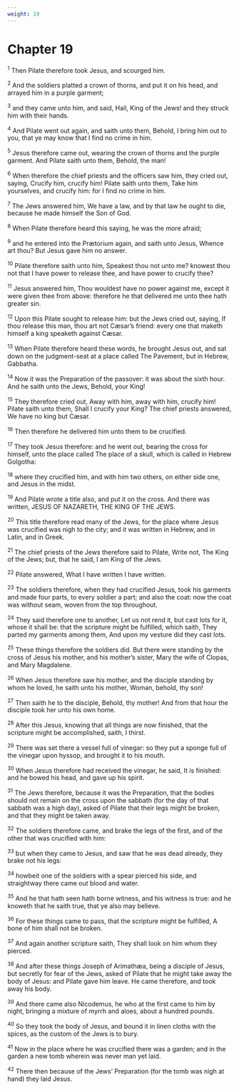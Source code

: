 ```yaml
---
weight: 19
---
```


# Chapter 19

<sup>1</sup> Then Pilate therefore took Jesus, and scourged him. 

<sup>2</sup> And the soldiers platted a crown of thorns, and put it on his head, and arrayed him in a purple garment; 

<sup>3</sup> and they came unto him, and said, Hail, King of the Jews! and they struck him with their hands. 

<sup>4</sup> And Pilate went out again, and saith unto them, Behold, I bring him out to you, that ye may know that I find no crime in him. 

<sup>5</sup> Jesus therefore came out, wearing the crown of thorns and the purple garment. And Pilate saith unto them, Behold, the man! 

<sup>6</sup> When therefore the chief priests and the officers saw him, they cried out, saying, Crucify him, crucify him! Pilate saith unto them, Take him yourselves, and crucify him: for I find no crime in him. 

<sup>7</sup> The Jews answered him, We have a law, and by that law he ought to die, because he made himself the Son of God. 

<sup>8</sup> When Pilate therefore heard this saying, he was the more afraid; 

<sup>9</sup> and he entered into the Prætorium again, and saith unto Jesus, Whence art thou? But Jesus gave him no answer. 

<sup>10</sup> Pilate therefore saith unto him, Speakest thou not unto me? knowest thou not that I have power to release thee, and have power to crucify thee? 

<sup>11</sup> Jesus answered him, Thou wouldest have no power against me, except it were given thee from above: therefore he that delivered me unto thee hath greater sin. 

<sup>12</sup> Upon this Pilate sought to release him: but the Jews cried out, saying, If thou release this man, thou art not Cæsar’s friend: every one that maketh himself a king speaketh against Cæsar. 

<sup>13</sup> When Pilate therefore heard these words, he brought Jesus out, and sat down on the judgment-seat at a place called The Pavement, but in Hebrew, Gabbatha. 

<sup>14</sup> Now it was the Preparation of the passover: it was about the sixth hour. And he saith unto the Jews, Behold, your King! 

<sup>15</sup> They therefore cried out, Away with him, away with him, crucify him! Pilate saith unto them, Shall I crucify your King? The chief priests answered, We have no king but Cæsar. 

<sup>16</sup> Then therefore he delivered him unto them to be crucified. 

<sup>17</sup> They took Jesus therefore: and he went out, bearing the cross for himself, unto the place called The place of a skull, which is called in Hebrew Golgotha: 

<sup>18</sup> where they crucified him, and with him two others, on either side one, and Jesus in the midst. 

<sup>19</sup> And Pilate wrote a title also, and put it on the cross. And there was written, JESUS OF NAZARETH, THE KING OF THE JEWS. 

<sup>20</sup> This title therefore read many of the Jews, for the place where Jesus was crucified was nigh to the city; and it was written in Hebrew, and in Latin, and in Greek. 

<sup>21</sup> The chief priests of the Jews therefore said to Pilate, Write not, The King of the Jews; but, that he said, I am King of the Jews. 

<sup>22</sup> Pilate answered, What I have written I have written. 

<sup>23</sup> The soldiers therefore, when they had crucified Jesus, took his garments and made four parts, to every soldier a part; and also the coat: now the coat was without seam, woven from the top throughout. 

<sup>24</sup> They said therefore one to another, Let us not rend it, but cast lots for it, whose it shall be: that the scripture might be fulfilled, which saith, They parted my garments among them, And upon my vesture did they cast lots. 

<sup>25</sup> These things therefore the soldiers did. But there were standing by the cross of Jesus his mother, and his mother’s sister, Mary the wife of Clopas, and Mary Magdalene. 

<sup>26</sup> When Jesus therefore saw his mother, and the disciple standing by whom he loved, he saith unto his mother, Woman, behold, thy son! 

<sup>27</sup> Then saith he to the disciple, Behold, thy mother! And from that hour the disciple took her unto his own home. 

<sup>28</sup> After this Jesus, knowing that all things are now finished, that the scripture might be accomplished, saith, I thirst. 

<sup>29</sup> There was set there a vessel full of vinegar: so they put a sponge full of the vinegar upon hyssop, and brought it to his mouth. 

<sup>30</sup> When Jesus therefore had received the vinegar, he said, It is finished: and he bowed his head, and gave up his spirit. 

<sup>31</sup> The Jews therefore, because it was the Preparation, that the bodies should not remain on the cross upon the sabbath (for the day of that sabbath was a high day), asked of Pilate that their legs might be broken, and that they might be taken away. 

<sup>32</sup> The soldiers therefore came, and brake the legs of the first, and of the other that was crucified with him: 

<sup>33</sup> but when they came to Jesus, and saw that he was dead already, they brake not his legs: 

<sup>34</sup> howbeit one of the soldiers with a spear pierced his side, and straightway there came out blood and water. 

<sup>35</sup> And he that hath seen hath borne witness, and his witness is true: and he knoweth that he saith true, that ye also may believe. 

<sup>36</sup> For these things came to pass, that the scripture might be fulfilled, A bone of him shall not be broken. 

<sup>37</sup> And again another scripture saith, They shall look on him whom they pierced. 

<sup>38</sup> And after these things Joseph of Arimathæa, being a disciple of Jesus, but secretly for fear of the Jews, asked of Pilate that he might take away the body of Jesus: and Pilate gave him leave. He came therefore, and took away his body. 

<sup>39</sup> And there came also Nicodemus, he who at the first came to him by night, bringing a mixture of myrrh and aloes, about a hundred pounds. 

<sup>40</sup> So they took the body of Jesus, and bound it in linen cloths with the spices, as the custom of the Jews is to bury. 

<sup>41</sup> Now in the place where he was crucified there was a garden; and in the garden a new tomb wherein was never man yet laid. 

<sup>42</sup> There then because of the Jews’ Preparation (for the tomb was nigh at hand) they laid Jesus. 


